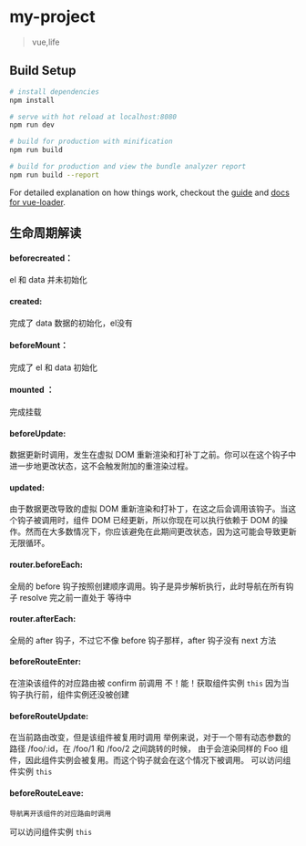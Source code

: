 # my-project

> vue,life

## Build Setup

``` bash
# install dependencies
npm install

# serve with hot reload at localhost:8080
npm run dev

# build for production with minification
npm run build

# build for production and view the bundle analyzer report
npm run build --report
```

For detailed explanation on how things work, checkout the [guide](http://vuejs-templates.github.io/webpack/) and [docs for vue-loader](http://vuejs.github.io/vue-loader).

## 生命周期解读

#### beforecreated：
el 和 data 并未初始化
#### created:
完成了 data 数据的初始化，el没有

#### beforeMount：
完成了 el 和 data 初始化

#### mounted ：
完成挂载

#### beforeUpdate:
数据更新时调用，发生在虚拟 DOM 重新渲染和打补丁之前。你可以在这个钩子中进一步地更改状态，这不会触发附加的重渲染过程。
#### updated:
由于数据更改导致的虚拟 DOM 重新渲染和打补丁，在这之后会调用该钩子。当这个钩子被调用时，组件 DOM 已经更新，所以你现在可以执行依赖于 DOM 的操作。然而在大多数情况下，你应该避免在此期间更改状态，因为这可能会导致更新无限循环。

#### router.beforeEach:
全局的 before 钩子按照创建顺序调用。钩子是异步解析执行，此时导航在所有钩子 resolve 完之前一直处于 等待中

#### router.afterEach:
全局的 after 钩子，不过它不像 before 钩子那样，after 钩子没有 next 方法

#### beforeRouteEnter:
 在渲染该组件的对应路由被 confirm 前调用
 不！能！获取组件实例 `this`
 因为当钩子执行前，组件实例还没被创建

 #### beforeRouteUpdate:
  在当前路由改变，但是该组件被复用时调用
 举例来说，对于一个带有动态参数的路径 /foo/:id，在 /foo/1 和 /foo/2 之间跳转的时候，
 由于会渲染同样的 Foo 组件，因此组件实例会被复用。而这个钩子就会在这个情况下被调用。
   可以访问组件实例 `this`

#### beforeRouteLeave:

    导航离开该组件的对应路由时调用
 可以访问组件实例 `this`
